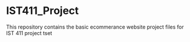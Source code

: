 # IST411_Project
This repository contains the basic ecommerance website project files for IST 411 project
 tset